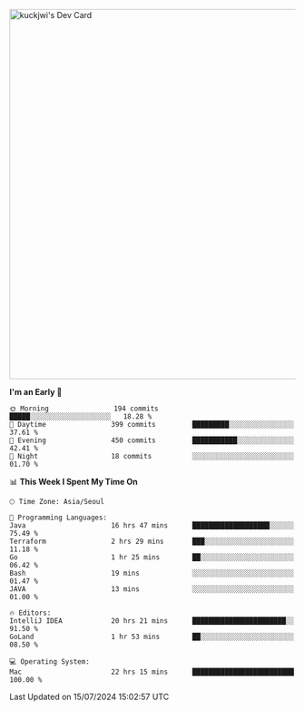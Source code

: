 <a href="https://app.daily.dev/kuckhwancho"><img src="https://api.daily.dev/devcards/v2/efef39c8028947428b3c0b486b9cd9b6.png?r=iz2&type=wide" width="652" alt="kuckjwi's Dev Card"/></a>

<!--START_SECTION:waka-->
**I'm an Early 🐤** 

```text
🌞 Morning                194 commits         █████░░░░░░░░░░░░░░░░░░░░   18.28 % 
🌆 Daytime                399 commits         █████████░░░░░░░░░░░░░░░░   37.61 % 
🌃 Evening                450 commits         ███████████░░░░░░░░░░░░░░   42.41 % 
🌙 Night                  18 commits          ░░░░░░░░░░░░░░░░░░░░░░░░░   01.70 % 
```


📊 **This Week I Spent My Time On** 

```text
🕑︎ Time Zone: Asia/Seoul

💬 Programming Languages: 
Java                     16 hrs 47 mins      ███████████████████░░░░░░   75.49 % 
Terraform                2 hrs 29 mins       ███░░░░░░░░░░░░░░░░░░░░░░   11.18 % 
Go                       1 hr 25 mins        ██░░░░░░░░░░░░░░░░░░░░░░░   06.42 % 
Bash                     19 mins             ░░░░░░░░░░░░░░░░░░░░░░░░░   01.47 % 
JAVA                     13 mins             ░░░░░░░░░░░░░░░░░░░░░░░░░   01.00 % 

🔥 Editors: 
IntelliJ IDEA            20 hrs 21 mins      ███████████████████████░░   91.50 % 
GoLand                   1 hr 53 mins        ██░░░░░░░░░░░░░░░░░░░░░░░   08.50 % 

💻 Operating System: 
Mac                      22 hrs 15 mins      █████████████████████████   100.00 % 
```


 Last Updated on 15/07/2024 15:02:57 UTC
<!--END_SECTION:waka-->
